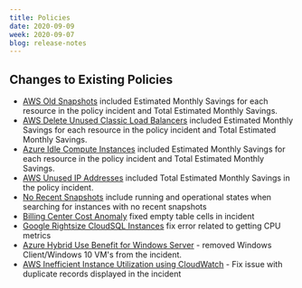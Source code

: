 ```yaml
---
title: Policies
date: 2020-09-09
week: 2020-09-07
blog: release-notes
---
```



## Changes to Existing Policies

* [AWS Old Snapshots](https://github.com/flexera/policy_templates/blob/master/cost/aws/old_snapshots) included Estimated Monthly Savings for each resource in the policy incident and Total Estimated Monthly Savings.
* [AWS Delete Unused Classic Load Balancers](https://github.com/flexera/policy_templates/blob/master/cost/aws/elb/clb_unused) included Estimated Monthly Savings for each resource in the policy incident and Total Estimated Monthly Savings.
* [Azure Idle Compute Instances](https://github.com/flexera/policy_templates/blob/master/cost/azure/idle_compute_instances/) included Estimated Monthly Savings for each resource in the policy incident and Total Estimated Monthly Savings.
* [AWS Unused IP Addresses](https://github.com/flexera/policy_templates/blob/master/cost/aws/unused_ip_addresses/) included Total Estimated Monthly Savings in the policy incident.
* [No Recent Snapshots](https://github.com/flexera/policy_templates/blob/master/operational/snapshots) include running and operational states when searching for instances with no recent snapshots
* [Billing Center Cost Anomaly](https://github.com/flexera/policy_templates/blob/master/cost/billing_center_cost_anomaly) fixed empty table cells in incident
* [Google Rightsize CloudSQL Instances](https://github.com/flexera/policy_templates/blob/master/cost/google/cloudsql_rightsizing/) fix error related to getting CPU metrics
* [Azure Hybrid Use Benefit for Windows Server](https://github.com/flexera/policy_templates/blob/master/cost/azure/hybrid_use_benefit) - removed Windows Client/Windows 10 VM's from the incident.
* [AWS Inefficient Instance Utilization using CloudWatch](https://github.com/flexera/policy_templates/blob/master/cost/aws/instance_cloudwatch_utilization/) - Fix issue with duplicate records displayed in the incident
